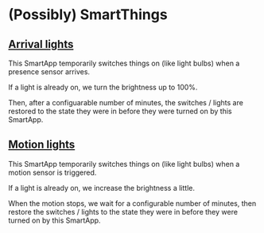 # (Possibly) SmartThings

## [Arrival lights](https://github.com/twisty/PossiblySmartThings/blob/master/smartapps/twisty/arrival-lights.src/)

This SmartApp temporarily switches things on (like light bulbs) when a presence sensor arrives.

If a light is already on, we turn the brightness up to 100%.

Then, after a configuarable number of minutes, the switches / lights are restored to the state they were in before they were turned on by this SmartApp.

## [Motion lights](https://github.com/twisty/PossiblySmartThings/blob/master/smartapps/twisty/motion-lights.src/)

This SmartApp temporarily switches things on (like light bulbs) when a motion sensor is triggered.

If a light is already on, we increase the brightness a little.

When the motion stops, we wait for a configurable number of minutes, then restore the switches / lights to the state they were in before they were turned on by this SmartApp.
